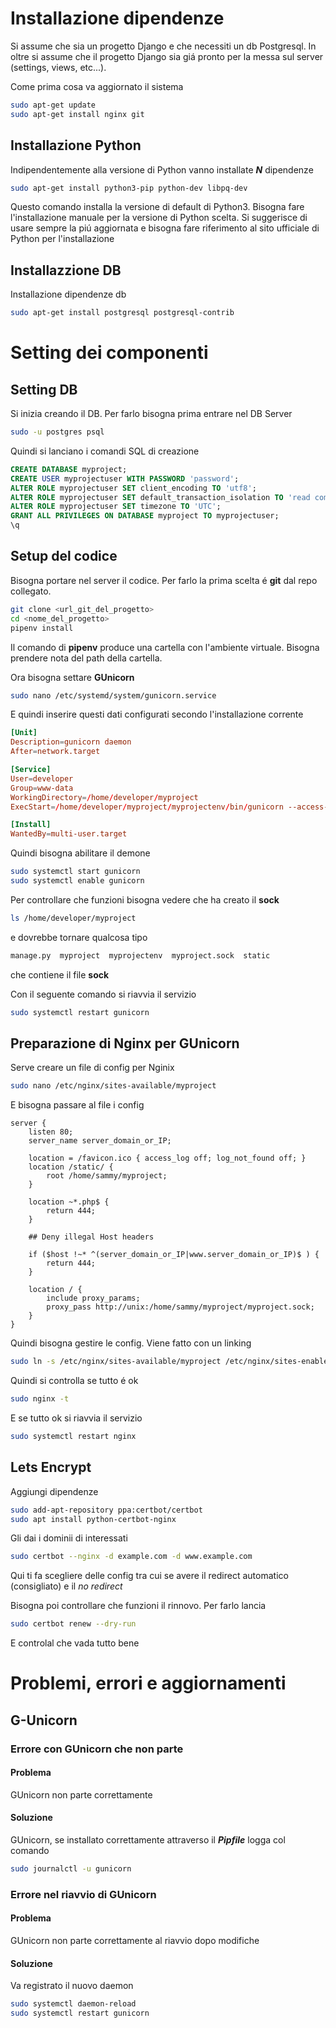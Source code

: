 # Installazione dipendenze

Si assume che sia un progetto Django e che necessiti un db Postgresql. In oltre si assume che il progetto Django sia giá pronto per la messa sul server (settings, views, etc...).

Come prima cosa va aggiornato il sistema

``` bash
sudo apt-get update
sudo apt-get install nginx git
```

## Installazione Python

Indipendentemente alla versione di Python vanno installate **_N_** dipendenze

``` bash
sudo apt-get install python3-pip python-dev libpq-dev
```

Questo comando installa la versione di default di Python3. Bisogna fare l'installazione manuale per la versione di Python scelta. Si suggerisce di usare sempre la piú aggiornata e bisogna fare riferimento al sito ufficiale di Python per l'installazione

## Installazzione DB

Installazione dipendenze db

``` bash
sudo apt-get install postgresql postgresql-contrib
```

# Setting dei componenti

## Setting DB

Si inizia creando il DB. Per farlo bisogna prima entrare nel DB Server

``` bash
sudo -u postgres psql
```

Quindi si lanciano i comandi SQL di creazione

``` sql
CREATE DATABASE myproject;
CREATE USER myprojectuser WITH PASSWORD 'password';
ALTER ROLE myprojectuser SET client_encoding TO 'utf8';
ALTER ROLE myprojectuser SET default_transaction_isolation TO 'read committed';
ALTER ROLE myprojectuser SET timezone TO 'UTC';
GRANT ALL PRIVILEGES ON DATABASE myproject TO myprojectuser;
\q
```

## Setup del codice

Bisogna portare nel server il codice. Per farlo la prima scelta é **git** dal repo collegato.

``` bash
git clone <url_git_del_progetto>
cd <nome_del_progetto>
pipenv install
```

Il comando di **pipenv** produce una cartella con l'ambiente virtuale. Bisogna prendere nota del path della cartella.

Ora bisogna settare **GUnicorn**

``` bash
sudo nano /etc/systemd/system/gunicorn.service
```

E quindi inserire questi dati configurati secondo l'installazione corrente

``` toml
[Unit]
Description=gunicorn daemon
After=network.target

[Service]
User=developer
Group=www-data
WorkingDirectory=/home/developer/myproject
ExecStart=/home/developer/myproject/myprojectenv/bin/gunicorn --access-logfile - --workers 3 --bind unix:/home/developer/myproject/myproject.sock myproject.wsgi:application

[Install]
WantedBy=multi-user.target
```

Quindi bisogna abilitare il demone

``` bash
sudo systemctl start gunicorn
sudo systemctl enable gunicorn
```

Per controllare che funzioni bisogna vedere che ha creato il **sock**

``` bash
ls /home/developer/myproject
```

e dovrebbe tornare qualcosa tipo


``` bash
manage.py  myproject  myprojectenv  myproject.sock  static
```

che contiene il file **sock**

Con il seguente comando si riavvia il servizio


``` bash
sudo systemctl restart gunicorn
```

## Preparazione di Nginx per GUnicorn

Serve creare un file di config per Nginix


``` bash
sudo nano /etc/nginx/sites-available/myproject
```

E bisogna passare al file i config

``` nginx
server {
    listen 80;
    server_name server_domain_or_IP;

    location = /favicon.ico { access_log off; log_not_found off; }
    location /static/ {
        root /home/sammy/myproject;
    }

    location ~*.php$ {
        return 444;
    }

    ## Deny illegal Host headers

    if ($host !~* ^(server_domain_or_IP|www.server_domain_or_IP)$ ) {
        return 444;
    }

    location / {
        include proxy_params;
        proxy_pass http://unix:/home/sammy/myproject/myproject.sock;
    }
}
```

Quindi bisogna gestire le config. Viene fatto con un linking

``` bash
sudo ln -s /etc/nginx/sites-available/myproject /etc/nginx/sites-enabled
```

Quindi si controlla se tutto é ok

``` bash
sudo nginx -t
```

E se tutto ok si riavvia il servizio


``` bash
sudo systemctl restart nginx
```

## Lets Encrypt

Aggiungi dipendenze


``` bash
sudo add-apt-repository ppa:certbot/certbot
sudo apt install python-certbot-nginx
```

Gli dai i dominii di interessati


``` bash
sudo certbot --nginx -d example.com -d www.example.com
```

Qui ti fa scegliere delle config tra cui se avere il redirect automatico (consigliato) e il _no redirect_

Bisogna poi controllare che funzioni il rinnovo. Per farlo lancia


``` bash
sudo certbot renew --dry-run
```

E controlal che vada tutto bene

# Problemi, errori e aggiornamenti

## G-Unicorn

### Errore con GUnicorn che non parte

#### Problema

GUnicorn non parte correttamente

#### Soluzione

GUnicorn, se installato correttamente attraverso il **_Pipfile_** logga col comando


``` bash
sudo journalctl -u gunicorn
```

### Errore nel riavvio di GUnicorn

#### Problema

GUnicorn non parte correttamente al riavvio dopo modifiche

#### Soluzione

Va registrato il nuovo daemon


``` bash
sudo systemctl daemon-reload
sudo systemctl restart gunicorn
```
